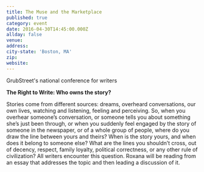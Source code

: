```yaml
---
title: The Muse and the Marketplace
published: true
category: event
date: 2016-04-30T14:45:00.000Z
allday: false
venue:
address:
city-state: 'Boston, MA'
zip:
website:
---
```



GrubStreet's national conference for writers

**The Right to Write: Who owns the story?**

Stories come from different sources: dreams, overheard conversations, our own lives, watching and listening, feeling and perceiving. So, when you overhear someone’s conversation, or someone tells you about something she’s just been through, or when you suddenly feel engaged by the story of someone in the newspaper, or of a whole group of people, where do you draw the line between yours and theirs? When is the story yours, and when does it belong to someone else? What are the lines you shouldn’t cross, out of decency, respect, family loyalty, political correctness, or any other rule of civilization? All writers encounter this question. Roxana will be reading from an essay that addresses the topic and then leading a discussion of it.

&nbsp;

&nbsp;